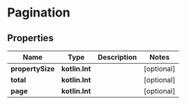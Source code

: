 
# Pagination

## Properties
Name | Type | Description | Notes
------------ | ------------- | ------------- | -------------
**propertySize** | **kotlin.Int** |  |  [optional]
**total** | **kotlin.Int** |  |  [optional]
**page** | **kotlin.Int** |  |  [optional]



